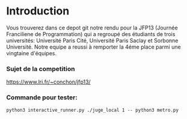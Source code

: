 # Introduction
Vous trouverez dans ce depot git notre rendu pour la JFP13 (Journée Franciliene de Programmation) qui a regroupé des étudiants de trois universités: Université Paris Cité, Université Paris Saclay et Sorbonne Université.
Notre equipe a reussi à remporter la 4éme place parmi une vingtaine d'équipes.
### Sujet de la competition 
https://www.lri.fr/~conchon/jfp13/
### Commande pour tester:
```console
python3 interactive_runner.py ./juge_local 1 -- python3 metro.py
```
